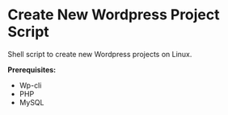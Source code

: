 # Create New Wordpress Project Script

Shell script to create new Wordpress projects on Linux.

**Prerequisites:** 
- Wp-cli
- PHP
- MySQL

